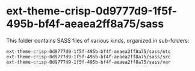 # ext-theme-crisp-0d9777d9-1f5f-495b-bf4f-aeaea2ff8a75/sass

This folder contains SASS files of various kinds, organized in sub-folders:

    ext-theme-crisp-0d9777d9-1f5f-495b-bf4f-aeaea2ff8a75/sass/etc
    ext-theme-crisp-0d9777d9-1f5f-495b-bf4f-aeaea2ff8a75/sass/src
    ext-theme-crisp-0d9777d9-1f5f-495b-bf4f-aeaea2ff8a75/sass/var
